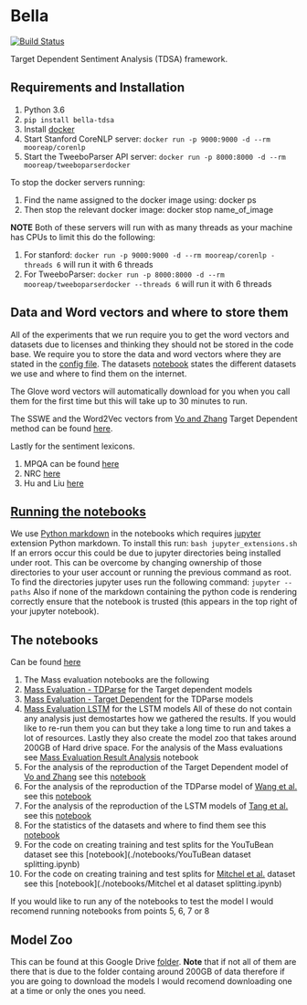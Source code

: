 # Bella
[![Build Status](https://travis-ci.org/apmoore1/Bella.svg?branch=master)](https://travis-ci.org/apmoore1/Bella)

Target Dependent Sentiment Analysis (TDSA) framework.


## Requirements and Installation
1. Python 3.6
2. `pip install bella-tdsa`
3. Install [docker](https://docs.docker.com/install/)
4. Start Stanford CoreNLP server: `docker run -p 9000:9000 -d --rm mooreap/corenlp`
5. Start the TweeboParser API server: `docker run -p 8000:8000 -d --rm mooreap/tweeboparserdocker`

To stop the docker servers running:

1. Find the name assigned to the docker image using: docker ps
2. Then stop the relevant docker image: docker stop name_of_image

**NOTE**
Both of these servers will run with as many threads as your machine has CPUs to limit this do the following:
1. For stanford: `docker run -p 9000:9000 -d --rm mooreap/corenlp -threads 6` will run it with 6 threads
2. For TweeboParser: `docker run -p 8000:8000 -d --rm mooreap/tweeboparserdocker --threads 6` will run it with 6 threads


## Data and Word vectors and where to store them

All of the experiments that we run require you to get the word vectors and datasets due to licenses and thinking they should not be stored in the code base. We require you to store the data and word vectors where they are stated in the [config file](./config.yaml). The datasets [notebook](./notebooks/datasets.ipynb) states the different datasets we use and where to find them on the internet.

The Glove word vectors will automatically download for you when you call them for the first time but this will take up to 30 minutes to run.

The SSWE and the Word2Vec vectors from [Vo and Zhang](https://www.ijcai.org/Proceedings/15/Papers/194.pdf) Target Dependent method can be found [here](https://github.com/bluemonk482/tdparse/tree/master/resources/wordemb).

Lastly for the sentiment lexicons.
1. MPQA can be found [here](http://mpqa.cs.pitt.edu/lexicons/subj_lexicon/)
2. NRC [here](http://saifmohammad.com/WebPages/NRC-Emotion-Lexicon.htm)
3. Hu and Liu [here](https://www.cs.uic.edu/~liub/FBS/sentiment-analysis.html#lexicon)



## [Running the notebooks](./notebooks)
We use [Python markdown](https://jupyter-contrib-nbextensions.readthedocs.io/en/latest/nbextensions/python-markdown/readme.html) in the notebooks which requires [jupyter](http://jupyter.org/) extension Python markdown. To install this run:
`bash jupyter_extensions.sh`
If an errors occur this could be due to jupyter directories being installed under root. This can be overcome by changing ownership of those directories to your user account or running the previous command as root. To find the directories jupyter uses run the following command:
`jupyter --paths`
Also if none of the markdown containing the python code is rendering correctly ensure that the notebook is trusted (this appears in the top right of your jupyter notebook).

## The notebooks

Can be found [here](./notebooks)

1. The Mass evaluation notebooks are the following
  1. [Mass Evaluation - TDParse](./notebooks/Mass%20Evaluation%20-%20TDParse.ipynb) for the Target dependent models
  2. [Mass Evaluation - Target Dependent](./notebooks/Mass%20Evaluation%20-%20Target%20Dependent.ipynb) for the TDParse models
  3. [Mass Evaluation LSTM](./notebooks/Mass%20Evaluation%20LSTM.ipynb) for the LSTM models
  All of these do not contain any analysis just demostartes how we gathered the results. If you would like to re-run them you can but they take a long time to run and takes a lot of resources. Lastly they also create the model zoo that takes around 200GB of Hard drive space. For the analysis of the Mass evaluations see [Mass Evaluation Result Analysis](./notebooks/Mass%20Evaluation%20Result%20Analysis.ipynb) notebook
2. For the analysis of the reproduction of the Target Dependent model of [Vo and Zhang](https://www.ijcai.org/Proceedings/15/Papers/194.pdf) see this [notebook](./notebooks/target_model.ipynb)
3. For the analysis of the reproduction of the TDParse model of [Wang et al.](https://aclanthology.coli.uni-saarland.de/papers/E17-1046/e17-1046) see this [notebook](./notebooks/TDParse.ipynb)
4. For the analysis of the reproduction of the LSTM models of [Tang et al.](https://www.aclweb.org/anthology/C16-1311) see this [notebook](./notebooks/LSTM.ipynb)
5. For the statistics of the datasets and where to find them see this [notebook](./notebooks/datasets.ipynb)
6. For the code on creating training and test splits for the YouTuBean dataset see this [notebook](./notebooks/YouTuBean dataset splitting.ipynb)
7. For the code on creating training and test splits for [Mitchel et al.](https://www.aclweb.org/anthology/D13-1171) dataset see this [notebook](./notebooks/Mitchel et al dataset splitting.ipynb)

If you would like to run any of the notebooks to test the model I would recomend running notebooks from points 5, 6, 7 or 8


## Model Zoo

This can be found at this Google Drive [folder](https://drive.google.com/open?id=1uVCcyAd14qpobmI_5aGULWRmK_XckWq8). **Note** that if not all of them are there that is due to the folder containg around 200GB of data therefore if you are going to download the models I would recomend downloading one at a time or only the ones you need.
